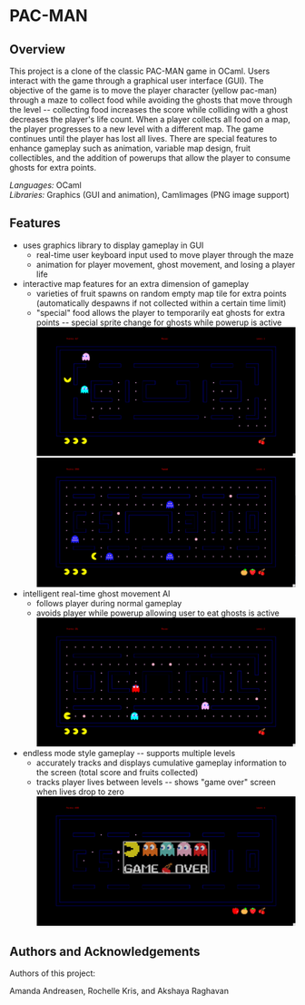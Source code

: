 # PAC-MAN
## Overview

This project is a clone of the classic PAC-MAN game in OCaml. Users interact with the game through a graphical user interface (GUI). The objective of the game is to move the player character (yellow pac-man) through a maze to collect food while avoiding the ghosts that move through the level -- collecting food increases the score while colliding with a ghost decreases the player's life count. When a player collects all food on a map, the player progresses to a new level with a different map. The game continues until the player has lost all lives. There are special features to enhance gameplay such as animation, variable map design, fruit collectibles, and the addition of powerups that allow the player to consume ghosts for extra points.



*Languages:* OCaml \
*Libraries:* Graphics (GUI and animation), Camlimages (PNG image support)

## Features 

- uses graphics library to display gameplay in GUI
   - real-time user keyboard input used to move player through the maze
   - animation for player movement, ghost movement, and losing a player life 
- interactive map features for an extra dimension of gameplay
   - varieties of fruit spawns on random empty map tile for extra points (automatically despawns if not collected within a certain time limit)
   - "special" food allows the player to temporarily eat ghosts for extra points -- special sprite change for ghosts while powerup is active
   ![](README_images/lvl1_map1_fruitbasket.png)
   ![](README_images/lvl4_3110map_rev.png)
- intelligent real-time ghost movement AI
   - follows player during normal gameplay
   - avoids player while powerup allowing user to eat ghosts is active
   ![](README_images/lvl2_ocamlmap.png)
- endless mode style gameplay -- supports multiple levels
   - accurately tracks and displays cumulative gameplay information to the screen (total score and fruits collected)
   - tracks player lives between levels -- shows "game over" screen when lives drop to zero
   ![](README_images/gameover.png)

## Authors and Acknowledgements
Authors of this project:

Amanda Andreasen, Rochelle Kris, and Akshaya Raghavan
